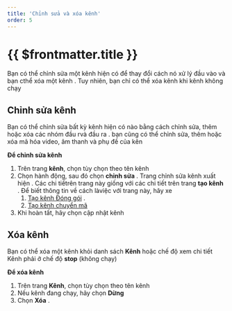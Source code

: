```yaml
---
title: 'Chỉnh sửa và xóa kênh'
order: 5
---
```


# {{ $frontmatter.title }}


Bạn có thể chỉnh sửa một kênh  hiện có để thay đổi cách nó xử lý đầu vào và bạn cthể xóa một kênh \. Tuy nhiên, bạn chỉ có thể  xóa kênh khi kênh không chạy

## Chỉnh sửa kênh

Bạn có thể chỉnh sửa bất kỳ kênh hiện có nào bằng cách chỉnh sửa, thêm hoặc xóa các nhóm đầu rvà đầu ra \. bạn cũng có thể chỉnh sửa, thêm hoặc xóa mã hóa video, âm thanh và phụ đề của kên

**Để chỉnh sửa kênh**
1. Trên trang **kênh**, chọn tùy chọn theo tên kênh
2. Chọn hành động, sau đó chọn **chỉnh sửa** \. Trang chỉnh sửa kênh xuất hiện \. Các chi tiếtrên trang này giống với các chi tiết trên trang **tạo kênh** \. Để biết thông tin về cách làviệc với trang này, hãy xe
   1.  [Tạo kênh Đóng gói](02-create-package-channel.md) \.
   2.  [Tạo kênh chuyển mã](03-create-transcode-channel.md)
3. Khi hoàn tất, hãy chọn cập nhật kênh

## Xóa kênh

Bạn có thể xóa một kênh khỏi danh sách **Kênh** hoặc chế độ xem chi tiết Kênh phải ở chế độ **stop**  (không chạy)

**Để xóa kênh**

1. Trên trang **Kênh**, chọn tùy chọn theo tên kênh
1. Nếu kênh đang chạy, hãy chọn **Dừng**
1. Chọn **Xóa** .